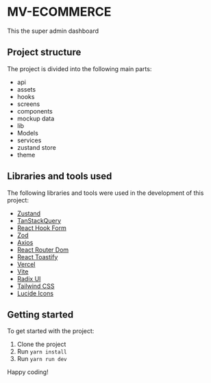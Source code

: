 # MV-ECOMMERCE

This the super admin dashboard

## Project structure

The project is divided into the following main parts:

- api
- assets
- hooks
- screens
- components
- mockup data
- lib
- Models
- services
- zustand store
- theme

## Libraries and tools used

The following libraries and tools were used in the development of this project:

- [Zustand](https://github.com/pmndrs/zustand)
- [TanStackQuery](https://tanstack.com/query/latest)
- [React Hook Form](https://react-hook-form.com/)
- [Zod](https://zod.dev/)
- [Axios](https://axios-http.com/)
- [React Router Dom](https://reactrouter.com/en/main)
- [React Toastify](https://fkhadra.github.io/react-toastify/introduction)
- [Vercel](https://vercel.com/)
- [Vite](https://vitejs.dev/)
- [Radix UI](https://www.radix-ui.com/)
- [Tailwind CSS](https://tailwindcss.com/)
- [Lucide Icons](https://lucide.dev/icons/)

## Getting started

To get started with the project:

1. Clone the project
2. Run `yarn install`
3. Run `yarn run dev`

Happy coding!
